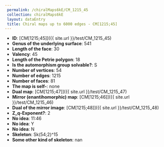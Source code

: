 ```yaml
--- 
 permalink: /chiralMaps6kE/CM_1215_45 
 collection: chiralMaps6kE
 layout: dataEntry
 title: Chiral maps up to 6000 edges - CM[1215;45]
---
```


- **ID**: [CM[1215;45]]({{ site.url }}/test/CM_1215_45)
- **Genus of the underlying surface**: 541
- **Length of the face**: 30
- **Valency**: 45
- **Length of the Petrie polygon**: 18
- **Is the automorphism group solvable?**: S
- **Number of vertices**: 54
- **Number of edges**: 1215
- **Number of faces**: 81
- **The map is self-**: none
- **Dual map**: [CM[1215;47]]({{ site.url }}/test/CM_1215_47)
- **Mirror (enantihomorphic) map**: [CM[1215;46]]({{ site.url }}/test/CM_1215_46)
- **Dual of the mirror image**: [CM[1215;48]]({{ site.url }}/test/CM_1215_48)
- **Z_q-Exponent?**: 2
- **No idea**:  11:46
- **No idea**: Y
- **No idea**: N
- **Skeleton**: Sk(54;2)^15
- **Some other kind of skeleton**: nan
